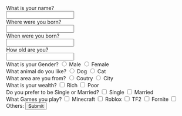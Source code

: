 <html lang="en">
<head>
    <meta charset="UTF-8">
    <meta name="viewport" content="width=device-width, initial-scale=1.0">
</head>
<body>
    What is your name?<br>
    <input type="Textbox">
    <br>
    Where were you born?<br>
    <input type="Textbox">
    <br>
    When were you born?<br>
    <input type="Textbox">
    <br>
    How old are you?<br>
    <input type="Textbox">
    <br>
    What is your Gender?
    <input type="radio">
    Male 
    <input type="radio">
    Female
    <br>
    What animal do you like?
    <input type="radio">
    Dog
    <input type="radio">
    Cat
    <br>
    What area are you from?
    <input type="radio">
    Coutry
    <input type="radio">
    City
    <br>
    What is your wealth?
    <input type="checkbox">
    Rich
    <input type="checkbox">
    Poor
    <br>
    Do you prefer to be Single or Married?
    <input type="checkbox">
    Single
    <input type="checkbox">
    Married
    <br>
    What Games you play?
    <input type="checkbox">
    Minecraft
    <input type="checkbox">
    Roblox
    <input type="checkbox">
    TF2
    <input type="checkbox">
    Fornite
    <input type="checkbox">
    Others:
    <button>Submit</button>
</body>
</html>
